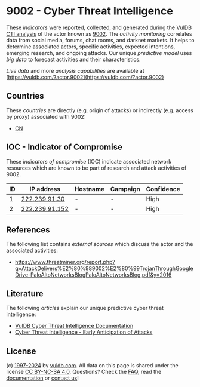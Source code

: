 # 9002 - Cyber Threat Intelligence

These _indicators_ were reported, collected, and generated during the [VulDB CTI analysis](https://vuldb.com/?kb.cti) of the actor known as [9002](https://vuldb.com/?actor.9002). The _activity monitoring_ correlates data from social media, forums, chat rooms, and darknet markets. It helps to determine associated actors, specific activities, expected intentions, emerging research, and ongoing attacks. Our unique _predictive model_ uses _big data_ to forecast activities and their characteristics.

_Live data_ and more _analysis capabilities_ are available at [https://vuldb.com/?actor.9002](https://vuldb.com/?actor.9002)

## Countries

These _countries_ are directly (e.g. origin of attacks) or indirectly (e.g. access by proxy) associated with 9002:

* [CN](https://vuldb.com/?country.cn)

## IOC - Indicator of Compromise

These _indicators of compromise_ (IOC) indicate associated network resources which are known to be part of research and attack activities of 9002.

ID | IP address | Hostname | Campaign | Confidence
-- | ---------- | -------- | -------- | ----------
1 | [222.239.91.30](https://vuldb.com/?ip.222.239.91.30) | - | - | High
2 | [222.239.91.152](https://vuldb.com/?ip.222.239.91.152) | - | - | High

## References

The following list contains _external sources_ which discuss the actor and the associated activities:

* https://www.threatminer.org/report.php?q=AttackDelivers%E2%80%989002%E2%80%99TrojanThroughGoogleDrive-PaloAltoNetworksBlogPaloAltoNetworksBlog.pdf&y=2016

## Literature

The following _articles_ explain our unique predictive cyber threat intelligence:

* [VulDB Cyber Threat Intelligence Documentation](https://vuldb.com/?kb.cti)
* [Cyber Threat Intelligence - Early Anticipation of Attacks](https://www.scip.ch/en/?labs.20201022)

## License

(c) [1997-2024](https://vuldb.com/?kb.changelog) by [vuldb.com](https://vuldb.com/?kb.about). All data on this page is shared under the license [CC BY-NC-SA 4.0](https://creativecommons.org/licenses/by-nc-sa/4.0/). Questions? Check the [FAQ](https://vuldb.com/?kb.faq), read the [documentation](https://vuldb.com/?kb) or [contact us](https://vuldb.com/?contact)!
